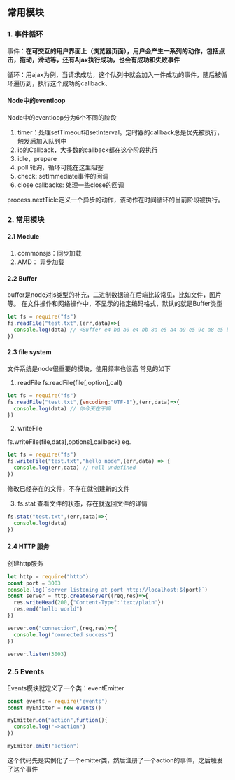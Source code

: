 ## 常用模块

### 1. 事件循环

事件：**在可交互的用户界面上（浏览器页面），用户会产生一系列的动作，包括点击，拖动，滑动等，还有Ajax执行成功，也会有成功和失败事件**

循环：用ajax为例，当请求成功，这个队列中就会加入一件成功的事件，随后被循环遍历到，执行这个成功的callback、

#### Node中的eventloop
Node中的eventloop分为6个不同的阶段
1. timer：处理setTimeout和setInterval。定时器的callback总是优先被执行，触发后加入队列中
2. io的Callback，大多数的callback都在这个阶段执行
3. idle，prepare
4. poll 轮询，循环可能在这里阻塞
5. check: setImmediate事件的回调
6. close callbacks: 处理一些close的回调

process.nextTick:定义一个异步的动作，该动作在时间循环的当前阶段被执行。

### 2. 常用模块
#### 2.1 Module
1. commonsjs：同步加载
2. AMD： 异步加载

#### 2.2 Buffer
buffer是node对js类型的补充，二进制数据流在后端比较常见，比如文件，图片等。
在文件操作和网络操作中，不显示的指定编码格式，默认的就是Buffer类型
```js
let fs = require("fs")
fs.readFile("test.txt",(err,data)=>{
  console.log(data) // <Buffer e4 bd a0 e4 bb 8a e5 a4 a9 e5 9c a8 e5 b9 b2 e5 98 9b>
})
```

#### 2.3 file system
文件系统是node很重要的模块，使用频率也很高
常见的如下
1. readFile
fs.readFile(file[,option],call)
```js
let fs = require("fs")
fs.readFile("test.txt",{encoding:"UTF-8"},(err,data)=>{
  console.log(data) // 你今天在干嘛
})
```

2. writeFile

fs.writeFile(file,data[,options],callback)
eg.
```js
let fs = require("fs")
fs.writeFile("test.txt","hello node",(err,data) => {
  console.log(err,data) // null undefined
})
```
修改已经存在的文件，不存在就创建新的文件

3. fs.stat
查看文件的状态，存在就返回文件的详情

```js
fs.stat("test.txt",(err,data)=>{
  console.log(data)
})
```

#### 2.4 HTTP 服务
创建http服务

```js
let http = require("http")
const port = 3003
console.log(`server listening at port http://localhost:${port}`)
const server = http.createServer((req,res)=>{
  res.writeHead(200,{"Content-Type":'text/plain'})
  res.end("hello world")
})

server.on("connection",(req,res)=>{
  console.log("connected success")
})

server.listen(3003)
```

### 2.5 Events
 Events模块就定义了一个类：eventEmitter
```js
const events = require('events')
const myEmitter = new events()

myEmitter.on("action",funtion(){
  console.log("=>action")
})

myEmiter.emit("action")
```
这个代码先是实例化了一个emitter类，然后注册了一个action的事件，之后触发了这个事件